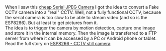 When I saw this [cheap Serial JPEG Camera](https://circuit.rocks/camera-jpg-serial-for-arduino) I got the idea to convert a Fake CCTV camera into a "real" CCTV. Well, not a fully functional CCTV, because the serial camera is too slow to be able to stream video (and so is the ESP8266). But at least to get pictures from it.    
The idea is to trigger the camera by motion detection, capture one image and store it in the internal memory. Then the image is transferred to a FTP server from where it can be accessed by a PC or Android phone or tablet.    
Read the full story on [ESP8266 - CCTV still camera](http://desire.giesecke.tk/index.php/2018/02/16/esp8266-cctv-still-camera/)
